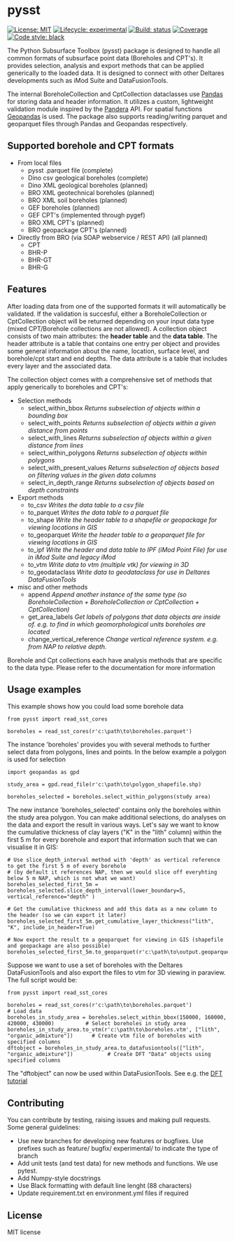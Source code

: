 # pysst
[![License: MIT](https://img.shields.io/pypi/l/imod)](https://choosealicense.com/licenses/mit)
[![Lifecycle: experimental](https://lifecycle.r-lib.org/articles/figures/lifecycle-experimental.svg)](https://lifecycle.r-lib.org/articles/stages.html)
[![Build: status](https://gitlab.example.com/deltares/tgg-projects/subsurface-toolbox/pysst/badges/main/pipeline.svg)](https://gitlab.com/deltares/tgg-projects/subsurface-toolbox/pysst/-/pipelines)
[![Coverage](https://gitlab.example.com/deltares/tgg-projects/subsurface-toolbox/pysst/badges/main/coverage.svg)](https://gitlab.com/deltares/tgg-projects/subsurface-toolbox/pysst/-/pipelines)
[![Code style: black](https://img.shields.io/badge/code%20style-black-000000.svg)](https://github.com/ambv/black)

The Python Subsurface Toolbox (pysst) package is designed to handle all common formats of subsurface point data (Boreholes and CPT's). It provides selection, analysis and export methods that can be applied generically to the loaded data. It is designed to connect with other Deltares developments such as iMod Suite and DataFusionTools.

The internal BoreholeCollection and CptCollection dataclasses use [Pandas](https://pandas.pydata.org/) for storing data and header information. It utilizes a custom, lightweight validation module inspired by the [Pandera](https://pandera.readthedocs.io/en/stable/) API. For spatial functions [Geopandas](https://geopandas.org/en/stable/) is used. The package also supports reading/writing parquet and geoparquet files through Pandas and Geopandas respectively. 


## Supported borehole and CPT formats
- From local files
    - pysst .parquet file (complete)
    - Dino csv geological boreholes (complete)
    - Dino XML geological boreholes (planned)
    - BRO XML geotechnical boreholes (planned)
    - BRO XML soil boreholes (planned)
    - GEF boreholes (planned)
    - GEF CPT's (implemented through pygef)
    - BRO XML CPT's (planned)
    - BRO geopackage CPT's (planned)
- Directly from BRO (via SOAP webservice / REST API) (all planned)
    - CPT
    - BHR-P
    - BHR-GT
    - BHR-G

## Features
After loading data from one of the supported formats it will automatically be validated. If the validation is succesful, either a BoreholeCollection or CptCollection object will be returned depending on your input data type (mixed CPT/Borehole collections are not allowed). A collection object consists of two main attributes: the **header table** and the **data table**. The header attribute is a table that contains one entry per object and provides some general information about the name, location, surface level, and borehole/cpt start and end depths. The data attribute is a table that includes every layer and the associated data.

The collection object comes with a comprehensive set of methods that apply generically to boreholes and CPT's:

- Selection methods    
    - select_within_bbox                *Returns subselection of objects within a bounding box*
    - select_with_points                *Returns subselection of objects within a given distance from points*
    - select_with_lines                 *Returns subselection of objects within a given distance from lines*
    - select_within_polygons            *Returns subselection of objects within polygons* 
    - select_with_present_values        *Returns subselection of objects based on filtering values in the given data columns* 
    - select_in_depth_range             *Returns subselection of objects based on depth constraints* 
- Export methods
    - to_csv                            *Writes the data table to a csv file*
    - to_parquet                        *Writes the data table to a parquet file*
    - to_shape                          *Write the header table to a shapefile or geopackage for viewing locations in GIS*
    - to_geoparquet                     *Write the header table to a geoparquet file for viewing locations in GIS*
    - to_ipf                            *Write the header and data table to IPF (iMod Point File) for use in iMod Suite and legacy iMod*
    - to_vtm                            *Write data to vtm (multiple vtk) for viewing in 3D*
    - to_geodataclass                   *Write data to geodataclass for use in Deltares DataFusionTools*
- misc and other methods
    - append                            *Append another instance of the same type (so BoreholeCollection + BoreholeCollection or CptCollection + CptCollection)*
    - get_area_labels                   *Get labels of polygons that data objects are inside of. e.g. to find in which geomorphological units boreholes are located*
    - change_vertical_reference         *Change vertical reference system. e.g. from NAP to relative depth.*

Borehole and Cpt collections each have analysis methods that are specific to the data type. Please refer to the documentation for more information

## Usage examples
This example shows how you could load some borehole data
```
from pysst import read_sst_cores

boreholes = read_sst_cores(r'c:\path\to\boreholes.parquet')
```

The instance 'boreholes' provides you with several methods to further select data from polygons, lines and points. In the below example a polygon is used for selection
```
import geopandas as gpd

study_area = gpd.read_file(r'c:\path\to\polygon_shapefile.shp)

boreholes_selected = boreholes.select_within_polygons(study area)
```

The new instance 'boreholes_selected' contains only the boreholes within the study area polygon. You can make additional selections, do analyses on the data and export the result in various ways. Let's say we want to know the cumulative thickness of clay layers ("K" in the "lith" column) within the first 5 m for every borehole and export that information such that we can visualise it in GIS:
```
# Use slice_depth_interval method with 'depth' as vertical reference to get the first 5 m of every borehole 
# (by default it references NAP, then we would slice off everyhting below 5 m NAP, which is not what we want)
boreholes_selected_first_5m = boreholes_selected.slice_depth_interval(lower_boundary=5, vertical_reference="depth" )

# Get the cumulative thickness and add this data as a new column to the header (so we can export it later)
boreholes_selected_first_5m.get_cumulative_layer_thickness("lith", "K", include_in_header=True)

# Now export the result to a geoparquet for viewing in GIS (shapefile and geopackage are also possible)
boreholes_selected_first_5m.to_geoparquet(r'c:\path\to\output.geoparquet)  
```

Suppose we want to use a set of boreholes with the Deltares DataFusionTools and also export the files to vtm for 3D viewing in paraview. The full script would be:
```
from pysst import read_sst_cores

boreholes = read_sst_cores(r'c:\path\to\boreholes.parquet')                                     # Load data
boreholes_in_study_area = boreholes.select_within_bbox(150000, 160000, 420000, 430000)          # Select boreholes in study area
boreholes_in_study_area.to_vtm(r'c:\path\to\boreholes.vtm', ["lith", "organic_admixture"])      # Create vtm file of boreholes with specified columns
dftobject = boreholes_in_study_area.to_datafusiontools(["lith", "organic_admixture"])           # Create DFT "Data" objects using specified columns
```
The "dftobject" can now be used within DataFusionTools. See e.g. the [DFT tutorial](https://datafusiontools.readthedocs.io/en/latest/index.html)

## Contributing

You can contribute by testing, raising issues and making pull requests. Some general guidelines:

- Use new branches for developing new features or bugfixes. Use prefixes such as feature/ bugfix/ experimental/ to indicate the type of branch
- Add unit tests (and test data) for new methods and functions. We use pytest.
- Add Numpy-style docstrings
- Use Black formatting with default line lenght (88 characters)
- Update requirement.txt en environment.yml files if required

## License
MIT license

